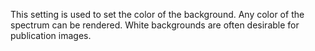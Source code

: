 This setting is used to set the color of the background. Any color of
the spectrum can be rendered. White backgrounds are often desirable for
publication images.

